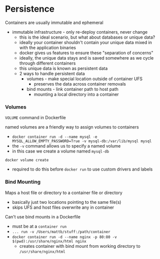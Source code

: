 # Persistence
Containers are usually immutable and ephemeral
* immutable infrastructure - only re-deploy containers, never change
  * this is the ideal scenario, but what about databases or unique data?
  * ideally your container shouldn't contain your unique data mixed in with the application binaries
  * docker gives us features to ensure these "separation of concerns"
  * ideally, the unique data stays and is saved somewhere as we cycle through different containers
  * this unique data is known as persistent data
  * 2 ways to handle persistent data
    * volumes - make special location outside of container UFS
      * preserves the data across container removals
    * bind mounts - link container path to host path
      * mounting a local directory into a container

### Volumes
`VOLUME` command in Dockerfile

named volumes are a friendly way to assign volumes to containers
* `docker container run -d --name mysql -e MYSQL_ALLOW_EMPTY_PASSWORD=True -v mysql-db:/var/lib/mysql mysql`
* the `-v` command allows us to specify a named volume
* in this case we create a volume named `mysql-db`

`docker volume create`
* required to do this before `docker run` to use custom drivers and labels

### Bind Mounting
Maps a host file or directory to a container file or directory
* basically just two locations pointing to the same file(s)
* skips UFS and host files overwrite any in container

Can't use bind mounts in a Dockerfile
* must be at a `container run`
* `... run -v /Users/mattb/stuff:/path/container`
* `docker container run -d --name nginx -p 80:80 -v $(pwd):/usr/share/nginx/html nginx`
  * creates container with bind mount from working directory to `/usr/share/nginx/html`
